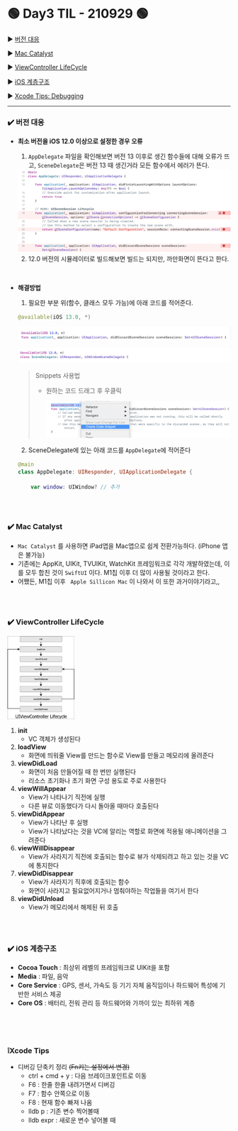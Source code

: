 # 🟢 Day3 TIL - 210929 🟢

▶︎ [버전 대응](#버전-대응)

▶︎ [Mac Catalyst](#Mac-Catalyst)

▶︎ [ViewController LifeCycle](#ViewController-LifeCycle)

▶︎ [iOS 계층구조](#iOS-계층구조)

▶︎ [Xcode Tips: Debugging](#Xcode-Tips)



***



### ✔️ 버전 대응

 - **최소 버전을 iOS 12.0 이상으로 설정한 경우 오류**

   1. `AppDelegate` 파일을 확인해보면 버전 13 이후로 생긴 함수들에 대해 오류가 뜨고, `SceneDelegate`은 버전 13 때 생긴거라 모든 함수에서 에러가 뜬다.

   <img src="../Screenshots/version12error.png" alt="version12error" />

   

   2. 12.0 버전의 시뮬레이터로 빌드해보면 빌드는 되지만, 까만화면이 뜬다고 한다.  

<br>

 - **해결방법**

   1. 필요한 부분 위(함수, 클래스 모두 가능)에 아래 코드를 적어준다.

   ```swift
   @available(iOS 13.0, *)
   ```

   ![appdelegate13](../Screenshots/appdelegate13.png)

   ![](../Screenshots/scenedelegate13.png)

   > Snippets 사용법
   >
   > * 원하는 코드 드래그 후 우클릭
   >
   >   ![](../Screenshots/snippets1.png)

   

   2. SceneDelegate에 있는 아래 코드를 `AppDelegate`에 적어준다

   ```swift
   @main
   class AppDelegate: UIResponder, UIApplicationDelegate {
   
       var window: UIWindow? // 추가
   
   ```

 <br>

<br>

### ✔️ Mac Catalyst ###

* `Mac Catalyst` 를 사용하면 iPad앱을 Mac앱으로 쉽게 전환가능하다. (iPhone 앱은 불가능)
* 기존에는 AppKit, UIKit, TVUIKit, WatchKit 프레임워크로 각각 개발하였는데, 이를 모두 합친 것이 `SwiftUI` 이다. M1칩 이후 더 많이 사용될 것이라고 한다.
* 어쨌든, M1칩 이후 ` Apple Sillicon Mac` 이 나와서 이 또한 과거이야기라고,,  

 <br>

<br>

### ✔️ ViewController LifeCycle ###

​	<img src="../Screenshots/vclifecycle.jpg" alt="vclifecycle" height="30%" width="30%;" />



1. __init__
   * VC 객체가 생성된다
2. __loadView__
   * 화면에 띄워줄 View를 만드는 함수로 View를 만들고 메모리에 올려준다
3. __viewDidLoad__
   * 화면이 처음 만들어질 때 한 번만 실행된다
   * 리소스 초기화나 초기 화면 구성 용도로 주로 사용한다
4. __viewWillAppear__
   * View가 나타나기 직전에 실행
   * 다른 뷰로 이동했다가 다시 돌아올 때마다 호출된다
5. __viewDidAppear__
   * View가 나타난 후 실행
   * View가 나타났다는 것을 VC에 알리는 역할로 화면에 적용될 애니메이션을 그려준다
6. __viewWillDisappear__
   * View가 사라지기 직전에 호출되는 함수로 뷰가 삭제되려고 하고 있는 것을 VC에 통지한다
7. __viewDidDisappear__
   * View가 사라지기 직후에 호출되는 함수
   * 화면이 사라지고 필요없어지거나 멈춰야하는 작업들을 여기서 한다
8. __viewDidUnload__
   * View가 메모리에서 해제된 뒤 호출

 <br>

<br>

### ✔️ iOS 계층구조 ###

* **Cocoa Touch** : 최상위 레벨의 프레임워크로 UIKit을 포함
* **Media** : 파일, 음악
* **Core Service** : GPS, 센서, 가속도 등 기기 자체 움직임이나 하드웨어 특성에 기반한 서비스 제공
* **Core OS** : 배터리, 전워 관리 등 하드웨어와 가까이 있는 최하위 계층

 <br>

<br>

<br>

### ❕Xcode Tips ###

* 디버깅 단축키 정리  ~~(Fn키는 설정에서 변경)~~
  * ctrl + cmd + y : 다음 브레이크포인트로 이동
  * F6 : 한줄 한줄 내려가면서 디버깅
  * F7 : 함수 안쪽으로 이동
  * F8 : 현재 함수 빠져 나옴
  * lldb p : 기존 변수 찍어볼때
  * lldb expr : 새로운 변수 넣어볼 때 



